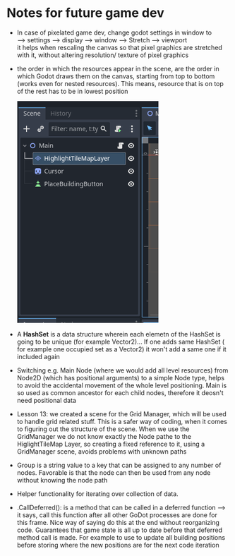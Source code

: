# Notes for future game dev

- In case of pixelated game dev, change godot settings in window to   
	--> settings --> display --> window --> Stretch --> viewport  
	it helps when rescaling the canvas so that pixel graphics are stretched with it, without altering resolution/ texture of pixel graphics

- the order in which the resources appear in the scene, are the order in which Godot draws them on the canvas, starting from top to bottom (works even for nested resources). This means, resource that is on top of the rest has to be in lowest position

  ![alt text](image.png)

- A **HashSet** is a data structure wherein each elemetn of the HashSet is going to be unique (for example Vector2)... If one adds same HashSet ( for example one occupied set as a Vector2) it won't add a same one if it included again 

- Switching e.g. Main Node (where we would add all level resources) from Node2D (which has positional arguments) to a simple Node type, helps to avoid the accidental movement of the whole level positioning. Main is so used as common ancestor for each child nodes, therefore it deosn't need positional data

- Lesson 13: we created a scene for the Grid Manager, which will be used to handle grid related stuff. This is a safer way of coding, when it comes to figuring out the structure of the scene. When we use the GridManager we do not know exactly the Node pathe to the HiglightTileMap Layer, so creating a fixed reference to it, using a GridManager scene, avoids problems with unknown paths

- Group is a string value to a key that can be assigned to any number of nodes. Favorable is that the node can then be used from any node without knowing the node path

- Helper functionality for iterating over collection of data.

- .CallDeferred(): is a method that can be called in a deferred function --> it says, call this function after all other GoDot processes are done for this frame. Nice way of saying do this at the end without reorganizing code. Guarantees that game state is all up to date before that deferred method call is made.
For example to use to update all building positions before storing where the new positions are for the next code iteration